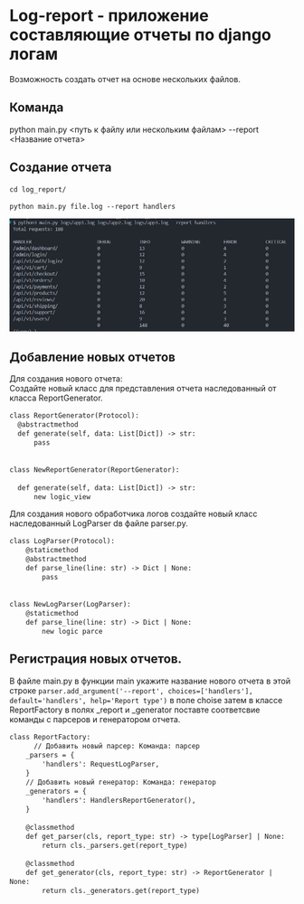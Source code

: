 # Log-report - приложение составляющие отчеты по django логам

  Возможность создать отчет на основе нескольких файлов.

## Команда

  python main.py <путь к файлу или нескольким файлам> --report <Название отчета>

    
## Создание отчета
  ```
  cd log_report/
  ```

  ```
  python main.py file.log --report handlers
  ```

![Результат](https://github.com/Nikitanoscov/Log_report/blob/main/images/Work_result.png)


## Добавление новых отчетов

  Для создания нового отчета:     
  Создайте новый класс для представления отчета наследованный от класса ReportGenerator.    
  ```
class ReportGenerator(Protocol):
    @abstractmethod
    def generate(self, data: List[Dict]) -> str:
        pass


class NewReportGenerator(ReportGenerator):
    
    def generate(self, data: List[Dict]) -> str:
        new logic_view
  ```
  Для создания нового обработчика логов создайте новый класс наследованный LogParser dв файле parser.py.   
```
class LogParser(Protocol):
    @staticmethod
    @abstractmethod
    def parse_line(line: str) -> Dict | None:
        pass


class NewLogParser(LogParser):
    @staticmethod
    def parse_line(line: str) -> Dict | None:
        new logic parce
```
  

## Регистрация новых отчетов.

  В файле main.py в функции main укажите название нового отчета в этой строке ```parser.add_argument('--report', choices=['handlers'], default='handlers', help='Report type')``` в поле choise затем в классе ReportFactory в полях _report и _generator поставте соответсвие команды с парсеров и генератором отчета.
```
class ReportFactory:
      // Добавить новый парсер: Команда: парсер
    _parsers = {
        'handlers': RequestLogParser,
    }
    // Добавить новый генератор: Команда: генератор
    _generators = {
        'handlers': HandlersReportGenerator(),
    }
    
    @classmethod
    def get_parser(cls, report_type: str) -> type[LogParser] | None:
        return cls._parsers.get(report_type)
    
    @classmethod
    def get_generator(cls, report_type: str) -> ReportGenerator | None:
        return cls._generators.get(report_type)
```

